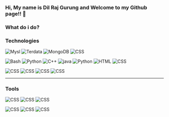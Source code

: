 ### Hi, My name is Dil Raj Gurung and Welcome to my Github page!! 👋


### What do i do?

### Technologies
<p>
<img alt="Mysl" src="https://img.shields.io/badge/MySQL-4479A1?logo=MySQL&logoColor=white&style=flat-square" />
<img alt="Terdata"0 src="https://img.shields.io/badge/Teradata-F37440?logo=Teradata&logoColor=white&style=flat-square" />
<img alt="MongoDB" src="https://img.shields.io/badge/MongoDB-47A248?logo=MongoDB&logoColor=white&style=flat-square" />
<img alt="CSS" src="https://img.shields.io/badge/Snowflake-FF7A00?logo=appveyor&logoColor=white&style=flat-square" />
</p>
<p>
<img alt="Bash" src="https://img.shields.io/badge/Bash Scripting-14161A?logo=PureScript&logoColor=white&style=flat-square" />
<img alt="Python" src="https://img.shields.io/badge/Python Scripting-14161A?logo=PureScript&logoColor=white&style=flat-square" />
<img alt="C++" src="https://img.shields.io/badge/C++-00599C?logo=C++&logoColor=white&style=flat-square" />
<img alt="java" src="https://img.shields.io/badge/Java-007396?logo=Java&logoColor=white&style=flat-square" />
<img alt="Python" src="https://img.shields.io/badge/Python-3776AB?logo=Python&logoColor=white&style=flat-square" />
<img alt="HTML" src="https://img.shields.io/badge/HTML-E34F26?logo=HTML5&logoColor=white&style=flat-square" />
<img alt="CSS" src="https://img.shields.io/badge/CSS-1572B6?logo=CSS3&logoColor=white&style=flat-square" />
</p>

<p>
<img alt="CSS" src="https://img.shields.io/badge/Hadoop-FF7A00?logo=appveyor&logoColor=white&style=flat-square" />
<img alt="CSS" src="https://img.shields.io/badge/Hive-FF7A00?logo=Hive&logoColor=white&style=flat-square" />
<img alt="CSS" src="https://img.shields.io/badge/Pig-FF7A00?logo=appveyor&logoColor=white&style=flat-square" />
<img alt="CSS" src="https://img.shields.io/badge/BigQuery-FF7A00?logo=appveyor&logoColor=white&style=flat-square" />
</p>

---

### Tools

<p>
<img alt="CSS" src="https://img.shields.io/badge/Jira-0052CC?logo=Jira&logoColor=white&style=flat-square" />
<img alt="CSS" src="https://img.shields.io/badge/Scrum-0052CC?logo=Jira-Software&logoColor=white&style=flat-square" />
<img alt="CSS" src="https://img.shields.io/badge/Agile-0052CC?logo=Jira%&Software&logoColor=white&style=flat-square" />
</p>

<p>
<img alt="CSS" src="https://img.shields.io/badge/IntelliJ-000000?logo=IntelliJ-IDEA&logoColor=white&style=flat-square" />
<img alt="CSS" src="https://img.shields.io/badge/PowerBI-F2C811?logo=Power-BI&logoColor=white&style=flat-square" />
<img alt="CSS" src="https://img.shields.io/badge/MIcrostrategy-D9232E?logo=MicroStrategy&logoColor=white&style=flat-square" />
</p>
